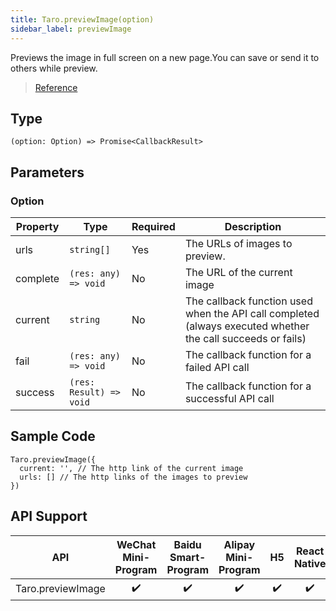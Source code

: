 ```yaml
---
title: Taro.previewImage(option)
sidebar_label: previewImage
---
```


Previews the image in full screen on a new page.You can save or send it to others while preview.

> [Reference](https://developers.weixin.qq.com/miniprogram/dev/api/media/image/wx.previewImage.html)

## Type

```tsx
(option: Option) => Promise<CallbackResult>
```

## Parameters

### Option

<table>
  <thead>
    <tr>
      <th>Property</th>
      <th>Type</th>
      <th style={{ textAlign: "center"}}>Required</th>
      <th>Description</th>
    </tr>
  </thead>
  <tbody>
    <tr>
      <td>urls</td>
      <td><code>string[]</code></td>
      <td style={{ textAlign: "center"}}>Yes</td>
      <td>The URLs of images to preview.</td>
    </tr>
    <tr>
      <td>complete</td>
      <td><code>(res: any) =&gt; void</code></td>
      <td style={{ textAlign: "center"}}>No</td>
      <td>The URL of the current image</td>
    </tr>
    <tr>
      <td>current</td>
      <td><code>string</code></td>
      <td style={{ textAlign: "center"}}>No</td>
      <td>The callback function used when the API call completed (always executed whether the call succeeds or fails)</td>
    </tr>
    <tr>
      <td>fail</td>
      <td><code>(res: any) =&gt; void</code></td>
      <td style={{ textAlign: "center"}}>No</td>
      <td>The callback function for a failed API call</td>
    </tr>
    <tr>
      <td>success</td>
      <td><code>(res: Result) =&gt; void</code></td>
      <td style={{ textAlign: "center"}}>No</td>
      <td>The callback function for a successful API call</td>
    </tr>
  </tbody>
</table>

## Sample Code

```tsx
Taro.previewImage({
  current: '', // The http link of the current image
  urls: [] // The http links of the images to preview
})
```

## API Support

|        API        | WeChat Mini-Program | Baidu Smart-Program | Alipay Mini-Program | H5 | React Native |
|:-----------------:|:-------------------:|:-------------------:|:-------------------:|:--:|:------------:|
| Taro.previewImage |         ✔️          |         ✔️          |         ✔️          | ✔️ |      ✔️      |
